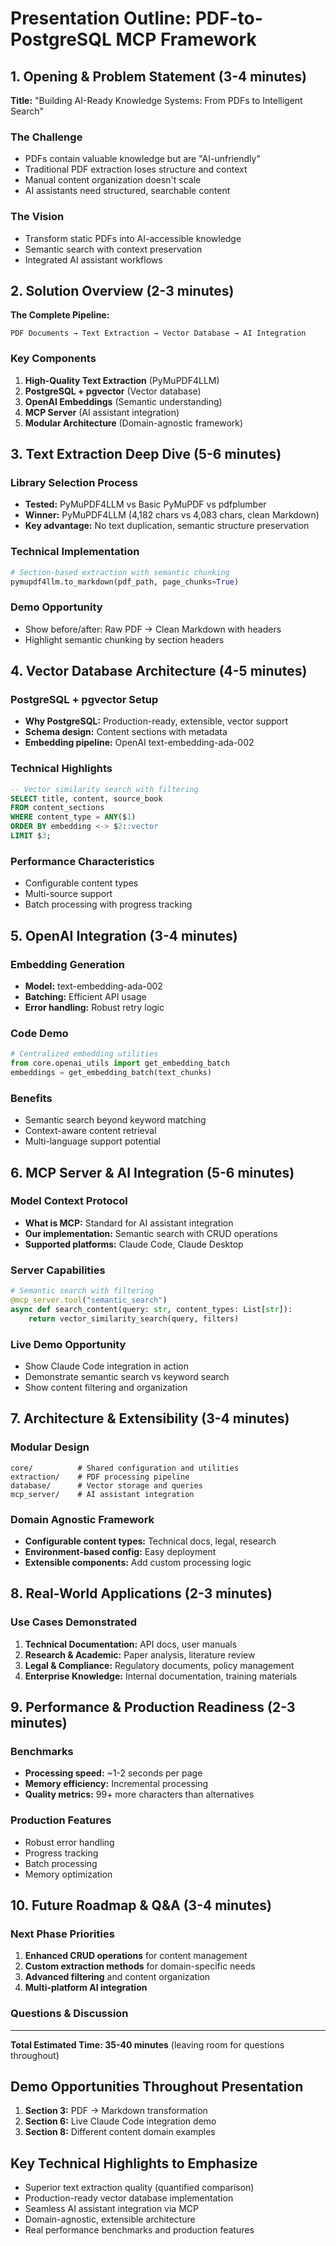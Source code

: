 # Presentation Outline: PDF-to-PostgreSQL MCP Framework

## 1. Opening & Problem Statement (3-4 minutes)
**Title:** "Building AI-Ready Knowledge Systems: From PDFs to Intelligent Search"

### The Challenge
- PDFs contain valuable knowledge but are "AI-unfriendly" 
- Traditional PDF extraction loses structure and context
- Manual content organization doesn't scale
- AI assistants need structured, searchable content

### The Vision
- Transform static PDFs into AI-accessible knowledge
- Semantic search with context preservation
- Integrated AI assistant workflows

## 2. Solution Overview (2-3 minutes)
**The Complete Pipeline:**
```
PDF Documents → Text Extraction → Vector Database → AI Integration
```

### Key Components
1. **High-Quality Text Extraction** (PyMuPDF4LLM)
2. **PostgreSQL + pgvector** (Vector database)
3. **OpenAI Embeddings** (Semantic understanding)
4. **MCP Server** (AI assistant integration)
5. **Modular Architecture** (Domain-agnostic framework)

## 3. Text Extraction Deep Dive (5-6 minutes)
### Library Selection Process
- **Tested:** PyMuPDF4LLM vs Basic PyMuPDF vs pdfplumber
- **Winner:** PyMuPDF4LLM (4,182 chars vs 4,083 chars, clean Markdown)
- **Key advantage:** No text duplication, semantic structure preservation

### Technical Implementation
```python
# Section-based extraction with semantic chunking
pymupdf4llm.to_markdown(pdf_path, page_chunks=True)
```

### Demo Opportunity
- Show before/after: Raw PDF → Clean Markdown with headers
- Highlight semantic chunking by section headers

## 4. Vector Database Architecture (4-5 minutes)
### PostgreSQL + pgvector Setup
- **Why PostgreSQL:** Production-ready, extensible, vector support
- **Schema design:** Content sections with metadata
- **Embedding pipeline:** OpenAI text-embedding-ada-002

### Technical Highlights
```sql
-- Vector similarity search with filtering
SELECT title, content, source_book 
FROM content_sections 
WHERE content_type = ANY($1)
ORDER BY embedding <-> $2::vector 
LIMIT $3;
```

### Performance Characteristics
- Configurable content types
- Multi-source support
- Batch processing with progress tracking

## 5. OpenAI Integration (3-4 minutes)
### Embedding Generation
- **Model:** text-embedding-ada-002
- **Batching:** Efficient API usage
- **Error handling:** Robust retry logic

### Code Demo
```python
# Centralized embedding utilities
from core.openai_utils import get_embedding_batch
embeddings = get_embedding_batch(text_chunks)
```

### Benefits
- Semantic search beyond keyword matching
- Context-aware content retrieval
- Multi-language support potential

## 6. MCP Server & AI Integration (5-6 minutes)
### Model Context Protocol
- **What is MCP:** Standard for AI assistant integration
- **Our implementation:** Semantic search with CRUD operations
- **Supported platforms:** Claude Code, Claude Desktop

### Server Capabilities
```python
# Semantic search with filtering
@mcp_server.tool("semantic_search")
async def search_content(query: str, content_types: List[str]):
    return vector_similarity_search(query, filters)
```

### Live Demo Opportunity
- Show Claude Code integration in action
- Demonstrate semantic search vs keyword search
- Show content filtering and organization

## 7. Architecture & Extensibility (3-4 minutes)
### Modular Design
```
core/          # Shared configuration and utilities
extraction/    # PDF processing pipeline
database/      # Vector storage and queries
mcp_server/    # AI assistant integration
```

### Domain Agnostic Framework
- **Configurable content types:** Technical docs, legal, research
- **Environment-based config:** Easy deployment
- **Extensible components:** Add custom processing logic

## 8. Real-World Applications (2-3 minutes)
### Use Cases Demonstrated
1. **Technical Documentation:** API docs, user manuals
2. **Research & Academic:** Paper analysis, literature review
3. **Legal & Compliance:** Regulatory documents, policy management
4. **Enterprise Knowledge:** Internal documentation, training materials

## 9. Performance & Production Readiness (2-3 minutes)
### Benchmarks
- **Processing speed:** ~1-2 seconds per page
- **Memory efficiency:** Incremental processing
- **Quality metrics:** 99+ more characters than alternatives

### Production Features
- Robust error handling
- Progress tracking
- Batch processing
- Memory optimization

## 10. Future Roadmap & Q&A (3-4 minutes)
### Next Phase Priorities
1. **Enhanced CRUD operations** for content management
2. **Custom extraction methods** for domain-specific needs
3. **Advanced filtering** and content organization
4. **Multi-platform AI integration**

### Questions & Discussion

---

**Total Estimated Time: 35-40 minutes** (leaving room for questions throughout)

## Demo Opportunities Throughout Presentation
1. **Section 3:** PDF → Markdown transformation
2. **Section 6:** Live Claude Code integration demo
3. **Section 8:** Different content domain examples

## Key Technical Highlights to Emphasize
- Superior text extraction quality (quantified comparison)
- Production-ready vector database implementation
- Seamless AI assistant integration via MCP
- Domain-agnostic, extensible architecture
- Real performance benchmarks and production features